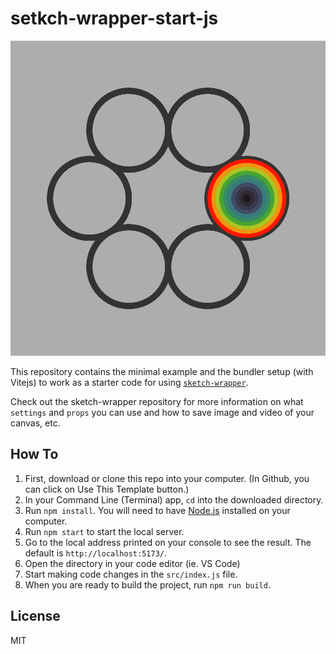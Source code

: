 # setkch-wrapper-start-js

![demo animation loop](./demo.gif)

This repository contains the minimal example and the bundler setup (with Vitejs) to work as a starter code for using [`sketch-wrapper`](https://github.com/cdaein/sketch-wrapper).

Check out the sketch-wrapper repository for more information on what `settings` and `props` you can use and how to save image and video of your canvas, etc.

## How To

1. First, download or clone this repo into your computer. (In Github, you can click on Use This Template button.)
1. In your Command Line (Terminal) app, `cd` into the downloaded directory.
1. Run `npm install`. You will need to have [Node.js](https://nodejs.org/en/) installed on your computer.
1. Run `npm start` to start the local server.
1. Go to the local address printed on your console to see the result. The default is `http://localhost:5173/`.
1. Open the directory in your code editor (ie. VS Code)
1. Start making code changes in the `src/index.js` file.
1. When you are ready to build the project, run `npm run build`.

## License

MIT
